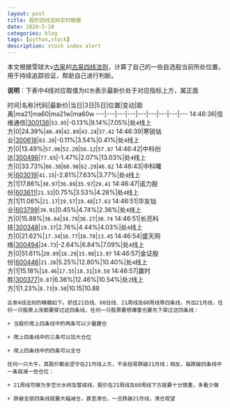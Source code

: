 ```yaml
---
layout: post
title: 股价四线法则实时数据
date: 2020-5-10
categories: blog
tags: [python,stock]
description: stock index alert
---
```



本文根据雪球大v[古泉](https://xueqiu.com/u/7148646888)的[古泉四线法则](https://xueqiu.com/7148646888/130498192)，计算了自己的一些自选股当前所处位置，用于持续追踪验证，帮助自己进行判断。

**说明**：下表中4线对应取值为`红色`表示最新价处于对应指标上方，属正面

时间|名称|代码|最新价|当日|3日|5日|位置|变动|距离|ma21|ma60|ma21w|ma60w
---|---|---|---|---|---|---|---|---
14:46:36|信维通信|[300136](https://xueqiu.com/S/SZ300136)|`53.05`|-0.13%|9.14%|7.05%|处`4`线上方|0|24.39%|`48.49`|`42.89`|`43.24`|`37.42`
14:46:39|寒锐钴业|[300618](https://xueqiu.com/S/SZ300618)|`63.28`|-0.11%|3.54%|0.41%|处`4`线上方|0|13.49%|`57.06`|`52.20`|`56.12`|`57.87`
14:46:42|中科创达|[300496](https://xueqiu.com/S/SZ300496)|`77.65`|-1.47%|2.07%|13.03%|处`4`线上方|0|33.73%|`66.30`|`60.98`|`62.29`|`46.82`
14:46:43|中科曙光|[603019](https://xueqiu.com/S/SH603019)|`41.15`|-2.81%|7.63%|3.77%|处`4`线上方|1|17.86%|`38.97`|`36.89`|`35.97`|`29.41`
14:46:47|诺力股份|[603611](https://xueqiu.com/S/SH603611)|`21.52`|0.75%|3.53%|4.28%|处`4`线上方|1|11.06%|`21.17`|`19.57`|`19.48`|`17.63`
14:46:51|华友钴业|[603799](https://xueqiu.com/S/SH603799)|`39.91`|0.45%|4.74%|2.36%|处`4`线上方|0|15.88%|`36.64`|`34.79`|`36.27`|`30.74`
14:46:51|长亮科技|[300348](https://xueqiu.com/S/SZ300348)|`19.37`|2.76%|4.44%|4.03%|处`4`线上方|0|21.62%|`17.34`|`16.77`|`16.78`|`13.45`
14:46:54|盛天网络|[300494](https://xueqiu.com/S/SZ300494)|`24.73`|-2.64%|6.84%|7.09%|处`4`线上方|0|51.61%|`20.09`|`16.29`|`15.98`|`13.97`
14:46:57|金证股份|[600446](https://xueqiu.com/S/SH600446)|`21.26`|5.25%|12.80%|10.40%|处`4`线上方|1|15.18%|`18.46`|`17.55`|`18.31`|`19.58`
14:46:57|赢时胜|[300377](https://xueqiu.com/S/SZ300377)|`9.87`|6.36%|12.46%|10.54%|处`2`线上方|1|1.23%|`8.73`|`9.50`|10.15|10.88

```
古泉4线法则的精髓如下。抓住21日线、60日线、21周线及60周线等四条线，外加21月线，任何一只股票上涨都要穿过这四条线，任何一只股票要想爆雷也要先下穿过这四条线：

+ 当股价爬上四条线中的两条可以少量建仓

+ 爬上四条线中的三条可以加大仓位

+ 爬上四条线中的四条可以全仓

任何一只大牛，其股价都会坚守在21月线上方，不会轻易跌破21月线；相反，每跌破四条线中一条就减一些仓位：

+ 21周线可做为多空分水岭及警戒线，股价在21周线及60周线下方就要十分慎重，多看少做

+ 跌破全部四条线就要大幅减仓，甚至清仓，一旦跌破21月线，清仓观望
```
